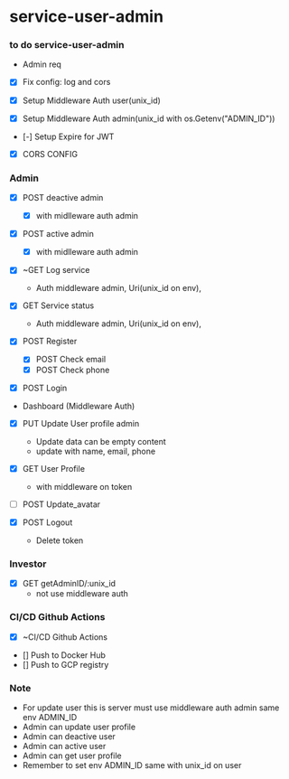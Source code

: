 # service-user-admin

### to do service-user-admin

- Admin req

- [x] Fix config: log and cors

- [x] Setup Middleware Auth user(unix_id)
- [x] Setup Middleware Auth admin(unix_id with os.Getenv("ADMIN_ID"))
- [-] Setup Expire for JWT

- [x] CORS CONFIG

### Admin

- [x] POST deactive admin
  - [x] with midlleware auth admin
- [x] POST active admin

  - [x] with midlleware auth admin

- [x] ~GET Log service
  - Auth middleware admin, Uri(unix_id on env),
- [x] GET Service status
  - Auth middleware admin, Uri(unix_id on env),
- [x] POST Register
  - [x] POST Check email
  - [x] POST Check phone
- [x] POST Login

- Dashboard (Middleware Auth)
- [x] PUT Update User profile admin
  - Update data can be empty content
  - update with name, email, phone
- [x] GET User Profile

  - with middleware on token

- [ ] POST Update_avatar

- [x] POST Logout
  - Delete token

### Investor

- [x] GET getAdminID/:unix_id
  - not use middleware auth

### CI/CD Github Actions

- [x] ~CI/CD Github Actions
- [] Push to Docker Hub
- [] Push to GCP registry

### Note

- For update user this is server must use middleware auth admin same env ADMIN_ID
- Admin can update user profile
- Admin can deactive user
- Admin can active user
- Admin can get user profile
- Remember to set env ADMIN_ID same with unix_id on user 

